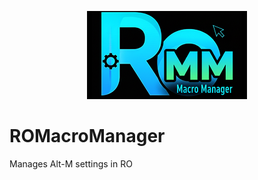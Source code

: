 <p align="center">
  <img src="app_logo.png" alt="App Logo" width="256">
</p>

# ROMacroManager
Manages Alt-M settings in RO
